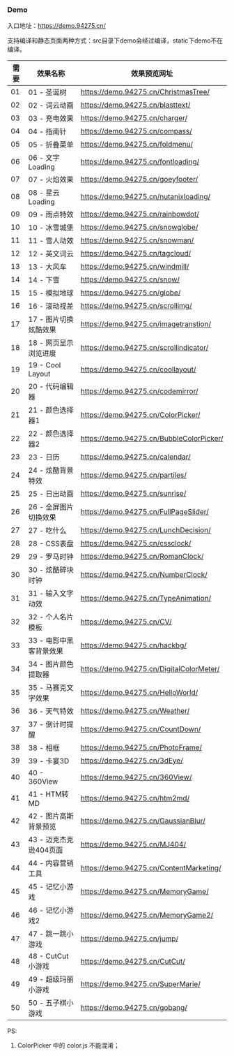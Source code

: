 ### Demo

入口地址：https://demo.94275.cn/

支持编译和静态页面两种方式：src目录下demo会经过编译，static下demo不在编译。


| 需要 | 效果名称 | 效果预览网址 |
| -------- | ------------ | ------------ |
| 01 | 01 - 圣诞树 | https://demo.94275.cn/ChristmasTree/ |
| 02 | 02 - 词云动画 | https://demo.94275.cn/blasttext/ |
| 03 | 03 - 充电效果 | https://demo.94275.cn/charger/ |
| 04 | 04 - 指南针 | https://demo.94275.cn/compass/ |
| 05 | 05 - 折叠菜单 | https://demo.94275.cn/foldmenu/ |
| 06 | 06 - 文字 Loading | https://demo.94275.cn/fontloading/ |
| 07 | 07 - 火焰效果 | https://demo.94275.cn/goeyfooter/ |
| 08 | 08 - 星云 Loading | https://demo.94275.cn/nutanixloading/ |
| 09 | 09 - 雨点特效 | https://demo.94275.cn/rainbowdot/ |
| 10 | 10 - 冰雪城堡 | https://demo.94275.cn/snowglobe/ |
| 11 | 11 - 雪人动效 | https://demo.94275.cn/snowman/ |
| 12 | 12 - 英文词云 | https://demo.94275.cn/tagcloud/ |
| 13 | 13 - 大风车 | https://demo.94275.cn/windmill/ |
| 14 | 14 - 下雪 | https://demo.94275.cn/snow/ |
| 15 | 15 - 模拟地球 | https://demo.94275.cn/globe/ |
| 16 | 16 - 滚动视差 | https://demo.94275.cn/scrollimg/ |
| 17 | 17 - 图片切换炫酷效果 | https://demo.94275.cn/imagetranstion/ |
| 18 | 18 - 网页显示浏览进度 | https://demo.94275.cn/scrollindicator/ |
| 19 | 19 - Cool Layout | https://demo.94275.cn/coollayout/ |
| 20 | 20 - 代码编辑器 | https://demo.94275.cn/codemirror/ |
| 21 | 21 - 颜色选择器1 | https://demo.94275.cn/ColorPicker/ |
| 22 | 22 - 颜色选择器2 | https://demo.94275.cn/BubbleColorPicker/ |
| 23 | 23 - 日历 | https://demo.94275.cn/calendar/ |
| 24 | 24 - 炫酷背景特效 | https://demo.94275.cn/partiles/ |
| 25 | 25 - 日出动画 | https://demo.94275.cn/sunrise/ |
| 26 | 26 - 全屏图片切换效果 | https://demo.94275.cn/FullPageSlider/ |
| 27 | 27 - 吃什么 | https://demo.94275.cn/LunchDecision/ |
| 28 | 28 - CSS表盘 | https://demo.94275.cn/cssclock/ |
| 29 | 29 - 罗马时钟 | https://demo.94275.cn/RomanClock/ |
| 30 | 30 - 炫酷碎块时钟 | https://demo.94275.cn/NumberClock/ |
| 31 | 31 - 输入文字动效 | https://demo.94275.cn/TypeAnimation/ |
| 32 | 32 - 个人名片模板 | https://demo.94275.cn/CV/ |
| 33 | 33 - 电影中黑客背景效果 | https://demo.94275.cn/hackbg/ |
| 34 | 34 - 图片颜色提取器 | https://demo.94275.cn/DigitalColorMeter/ |
| 35 | 35 - 马赛克文字效果 | https://demo.94275.cn/HelloWorld/ |
| 36 | 36 - 天气特效 | https://demo.94275.cn/Weather/ |
| 37 | 37 - 倒计时提醒 | https://demo.94275.cn/CountDown/ |
| 38 | 38 - 相框 | https://demo.94275.cn/PhotoFrame/ |
| 39 | 39 - 卡宴3D | https://demo.94275.cn/3dEye/ |
| 40 | 40 - 360View | https://demo.94275.cn/360View/ |
| 41 | 41 - HTM转MD | https://demo.94275.cn/htm2md/ |
| 42 | 42 - 图片高斯背景预览 | https://demo.94275.cn/GaussianBlur/ |
| 43 | 43 - 迈克杰克逊404页面 | https://demo.94275.cn/MJ404/ |
| 44 | 44 - 内容营销工具 | https://demo.94275.cn/ContentMarketing/ |
| 45 | 45 - 记忆小游戏 | https://demo.94275.cn/MemoryGame/ |
| 46 | 46 - 记忆小游戏2 | https://demo.94275.cn/MemoryGame2/ |
| 47 | 47 - 跳一跳小游戏 | https://demo.94275.cn/jump/ |
| 48 | 48 - CutCut小游戏 | https://demo.94275.cn/CutCut/ |
| 49 | 49 - 超级玛丽小游戏 | https://demo.94275.cn/SuperMarie/ |
| 50 | 50 - 五子棋小游戏 | https://demo.94275.cn/gobang/ |

PS:

1. ColorPicker 中的 color.js 不能混淆；

